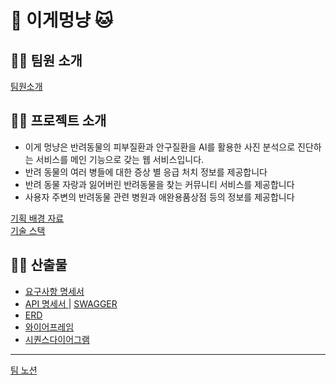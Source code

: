 # 🐶 이게멍냥 🐱

## 🐶🐱 팀원 소개
[ 팀원소개 ](https://www.notion.so/a6ae1807780d4a46b1eb408f3a3ddb07)

## 🐶🐱 프로젝트 소개
* 이게 멍냥은 반려동물의 피부질환과 안구질환을 AI를 활용한 사진 분석으로 진단하는 서비스를 메인 기능으로 갖는 웹 서비스입니다. <br>
* 반려 동물의 여러 병들에 대한 증상 별 응급 처치 정보를 제공합니다 <br>
* 반려 동물 자랑과 잃어버린 반려동물을 찾는 커뮤니티 서비스를 제공합니다 <br>
* 사용자 주변의 반려동물 관련 병원과 애완용품상점 등의 정보를 제공합니다 <br>

[ 기획 배경 자료 ](https://www.notion.so/77447be27ed74646acf1833e5a2565d7)<br>
[ 기술 스택 ](https://www.notion.so/394c6ecfd7db44fd92337e5c5b937dd1)

## 🐶🐱 산출물
* [ 요구사항 명세서 ](https://www.notion.so/14b90b56db24489791e349874720ffbb)<br>
* [ API 명세서 ](https://www.notion.so/API-9802824865354a09858dbba9f85de7ee) | [ SWAGGER ](j7c101.p.ssafy.io:8080/swagger-ui/index.html)<br>
* [ ERD ](https://www.erdcloud.com/d/YvMvFZgWLRJNAaGnp) <br>
* [ 와이어프레임 ](https://www.figma.com/file/0uAeHn2cMk6vPSX6xiYqbR/%EB%A9%8D%EB%83%A5%EB%A9%8D%EB%83%A5?node-id=0%3A1)<br>
* [ 시퀀스다이어그램 ](https://www.notion.so/4e925d1ff02a4e3cb3167a9e5cb84a2f)

---
[ 팀 노션 ](https://www.notion.so/45ecfc3f612b42eaa3c644a1bef4cda3)